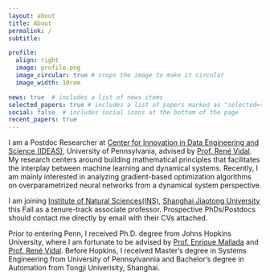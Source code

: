 ```yaml
---
layout: about
title: About
permalink: /
subtitle:

profile:
  align: right
  image: profile.png
  image_circular: true # crops the image to make it circular
  image_width: 10rem

news: true  # includes a list of news items
selected_papers: true # includes a list of papers marked as "selected={true}"
social: false  # includes social icons at the bottom of the page
recent_papers: true
---
```


I am a Postdoc Researcher at [Center for Innovation in Data Engineering and Science (IDEAS)](https://ideas.seas.upenn.edu/), University of Pennsylvania, advised by [Prof. René Vidal](http://vision.jhu.edu/rvidal.html). My research centers around building mathematical principles that facilitates the interplay between machine learning and dynamical systems. Recently, I am mainly interested in analyzing gradient-based optimization algorithms on overparametrized neural networks from a dynamical system perspective.

I am joining [Institute of Natural Sciences(INS)](https://ins.sjtu.edu.cn/), [Shanghai Jiaotong University](https://en.sjtu.edu.cn/) this Fall as a tenure-track associate professor. Prospective PhDs/Postdocs should contact me directly by email with their CVs attached.

<!-- MORE -->

Prior to entering Penn, I received Ph.D. degree from Johns Hopkins University, where I am fortunate to be advised by [Prof. Enrique Mallada](http://mallada.ece.jhu.edu) and [Prof. René Vidal](http://vision.jhu.edu/rvidal.html). Before Hopkins, I received Master’s degree in Systems Engineering from University of Pennsylvannia and Bachelor’s degree in Automation from Tongji Univerisity, Shanghai.

